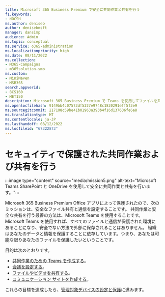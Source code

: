```yaml
---
title: Microsoft 365 Business Premium で安全に共同作業と共有を行う
f1.keywords:
- NOCSH
ms.author: deniseb
author: denisebmsft
manager: dansimp
audience: Admin
ms.topic: conceptual
ms.service: o365-administration
ms.localizationpriority: high
ms.date: 08/11/2022
ms.collection:
- M365-Campaigns
- m365solution-smb
ms.custom:
- MiniMaven
- MSB365
search.appverid:
- BCS160
- MET150
description: Microsoft 365 Business Premium で Teams を使用してファイルを共同作業および共有し、安全に通信する方法の概要。 Teams が提供するクローズド環境では、ファイルと通信にサイバー脅威やサイバー攻撃が発生しません。
ms.openlocfilehash: 9149bb4c07573df5327e9748c1830291eff5f3e9
ms.sourcegitcommit: 217108c59be41b01963a393b4f16d137636fe6a8
ms.translationtype: MT
ms.contentlocale: ja-JP
ms.lasthandoff: 08/12/2022
ms.locfileid: "67322873"
---
```

# <a name="collaborate-and-share-securely"></a>セキュイティで保護された共同作業および共有を行う

:::image type="content" source="media/mission5.png" alt-text="Microsoft Teams SharePoint と OneDrive を使用して安全に共同作業と共有を行います。":::

Microsoft 365 Business Premium Office アプリによって保護されたので、次のミッションは、安全なファイル共有と通信を設定することです。 共同作業と安全な共有を行う最善の方法は、Microsoft Teams を使用することです。 Microsoft Teams を使用すれば、すべてのファイルと通信が保護された環境にあることになり、安全でない方法で外部に保存されることはありません。 組織はあなたのデータと情報を保護することに依存しています。つまり、あなたは可能な限りあなたのファイルを保護したいということです。

目的は次のとおりです。

- [共同作業のための Teams を作成する](create-teams-for-collaboration.md)。
- [会議を設定する](set-up-meetings.md)。
- [ファイルやビデオを共有する](share-files-and-videos.md)。
- [コミュニケーション サイトを作成する](create-communications-site.md)。

これらの目標を達成したら、[管理対象デバイスの設定と保護](m365bp-protect-devices.md)に進みます。
